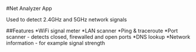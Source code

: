 #Net Analyzer App

Used to detect 2.4GHz and 5GHz network signals

##Features
*WiFi signal meter
*LAN scanner
*Ping & traceroute
*Port scanner - detects closed, firewalled and open ports
*DNS lookup
*Network information - for example signal strength
